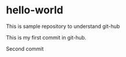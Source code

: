 # hello-world
This is sample repository to understand git-hub


This is my first commit in git-hub.

Second commit
